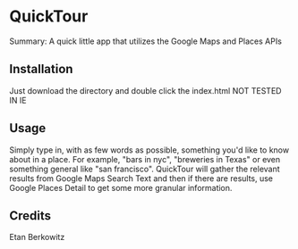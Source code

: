 # QuickTour

Summary: A quick little app that utilizes the Google Maps and Places APIs

## Installation

Just download the directory and double click the index.html NOT TESTED IN IE

## Usage

Simply type in, with as few words as possible, something you'd like to know about in a place. For example, "bars in nyc", "breweries in Texas" or even something general like "san francisco". QuickTour will gather the relevant results from Google Maps Search Text and then if there are results, use Google Places Detail to get some more granular information.

## Credits

Etan Berkowitz